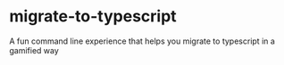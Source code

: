 # migrate-to-typescript
A fun command line experience that helps you migrate to typescript in a gamified way
